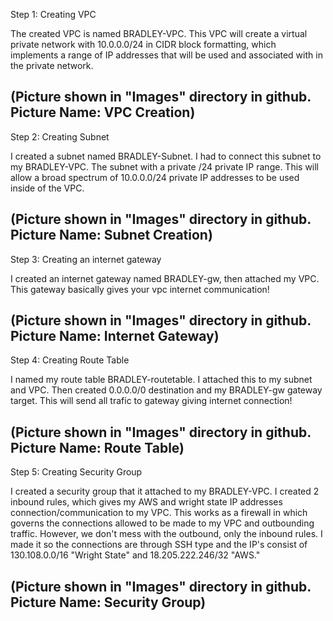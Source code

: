 Step 1: Creating VPC

The created VPC is named BRADLEY-VPC. This VPC will create a virtual private network with 10.0.0.0/24 in CIDR block formatting,
which implements a range of IP addresses that will be used and associated with in the private network. 

(Picture shown in "Images" directory in github. Picture Name: VPC Creation) 
-----------------------------------------------------------------------------------------------------------------------------------------
Step 2: Creating Subnet

I created a subnet named BRADLEY-Subnet. I had to connect this subnet to my BRADLEY-VPC. The subnet with a private /24 private IP
range. This will allow a broad spectrum of 10.0.0.0/24 private IP addresses to be used inside of the VPC.

(Picture shown in "Images" directory in github. Picture Name: Subnet Creation) 
-----------------------------------------------------------------------------------------------------------------------------------------
Step 3: Creating an internet gateway

I created an internet gateway named BRADLEY-gw, then attached my VPC. This gateway basically gives your vpc internet communication!

(Picture shown in "Images" directory in github. Picture Name: Internet Gateway)
-----------------------------------------------------------------------------------------------------------------------------------------
Step 4: Creating Route Table

I named my route table BRADLEY-routetable. I attached this to my subnet and VPC. Then created 0.0.0.0/0 destination and my BRADLEY-gw 
gateway target. This will send all trafic to gateway giving internet connection!

(Picture shown in "Images" directory in github. Picture Name: Route Table)
-----------------------------------------------------------------------------------------------------------------------------------------
Step 5: Creating Security Group

I created a security group that it attached to my BRADLEY-VPC. I created 2 inbound rules, which gives my AWS and wright state IP 
addresses connection/communication to my VPC. This works as a firewall in which governs the connections allowed to be made to my VPC and outbounding traffic. However, we don't mess with the outbound, only the inbound rules. I made it so the connections are through SSH type 
and the IP's consist of 130.108.0.0/16 "Wright State" and 18.205.222.246/32 "AWS."

(Picture shown in "Images" directory in github. Picture Name: Security Group)
-----------------------------------------------------------------------------------------------------------------------------------------
